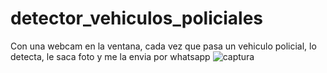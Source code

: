 # detector_vehiculos_policiales
Con una webcam en la ventana, cada vez que pasa un vehiculo policial, lo detecta, le saca foto y me la envia por whatsapp
![captura](https://github.com/user-attachments/assets/19340dd1-ad9b-4c65-88a8-f857acf1e330)
